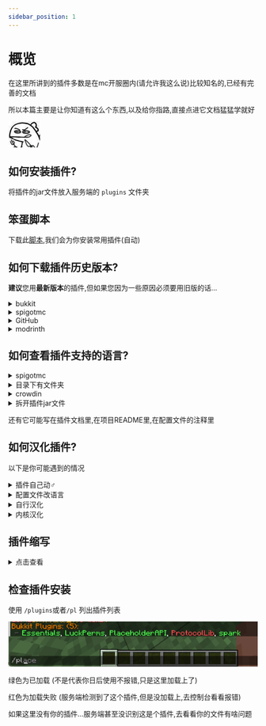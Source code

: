 ```yaml
---
sidebar_position: 1
---
```


# 概览

在这里所讲到的插件多数是在mc开服圈内(请允许我这么说)比较知名的,已经有完善的文档

所以本篇主要是让你知道有这么个东西,以及给你指路,直接点进它文档猛猛学就好

![](_images/概览/餐叉.jpg)

## 如何安装插件?

将插件的jar文件放入服务端的 `plugins` 文件夹

## 笨蛋脚本

下载此[脚本](https://github.com/lilingfengdev/NitWiki-Script/releases/download/latest/auto-install-depend.py),我们会为你安装常用插件(自动)

## 如何下载插件历史版本?

**建议**您用**最新版本**的插件,但如果您因为一些原因必须要用旧版的话...

<details>
    <summary>bukkit</summary>

![](_images/概览/历史版本-bukkit-1.png)

点击左侧文字可以查看详细内容

![](_images/概览/历史版本-bukkit-2.png)

这是更新日志

![](_images/概览/历史版本-bukkit-3.png)

</details>

<details>
    <summary>spigotmc</summary>

![](_images/概览/历史版本-spigotmc.png)

</details>

<details>
    <summary>GitHub</summary>

在 Releases 中往下翻

![](_images/概览/历史版本-GitHub-1.png)

或者这样子

![](_images/概览/历史版本-GitHub-2.png)

![](_images/概览/历史版本-GitHub-3.png)


</details>

<details>
    <summary>modrinth</summary>

![](_images/概览/历史版本-modrinth.png)

</details>



## 如何查看插件支持的语言?

<details>
    <summary>spigotmc</summary>

![](_images/概览/查看语言-spigotmc.png)

</details>

<details>
    <summary>目录下有文件夹</summary>

插件文件夹中有Language,lang,locale之类的文件夹(或其他东西?)

![](_images/概览/查看语言-1.png)

找 zhcn,zh-cn,zh-CN,chinese 等字眼

![](_images/概览/查看语言-2.png)

然后一般要去插件配置文件把语言改成这里的文件名(此处为zh_cn)

</details>

<details>
    <summary>crowdin</summary>

比如 https://www.spigotmc.org/resources/simpleclans.71242/

可以看到,语言那里给了个网站

![](_images/概览/查看语言-crowdin.png)

https://crowdin.com/project/simpleclans

看到有 Chinese Simplified chinese zh_cn zh_CN 之类的字眼就行

</details>

<details>
    <summary>拆开插件jar文件</summary>

比如 SkinsRestorer

在插件文件夹找不到语言文件夹

![](_images/概览/查看语言-拆开jar.png)

</details>

还有它可能写在插件文档里,在项目README里,在配置文件的注释里

## 如何汉化插件?

以下是你可能遇到的情况

<details>
    <summary>插件自己动♂</summary>

像luckperms,essentials,你服务器和客户端的语言设置成简体中文即可

</details>

<details>
    <summary>配置文件改语言</summary>

像HoloMobHealth,Gsit,你可以在插件配置文件中(一般在config.yml中)找到Language,lang等字眼

然后把把后面改成 zhcn,zh-cn,zh-CN,chinese 啥的,具体应该写什么这地方的注释可能提到,没提到那得靠你自己寻找了

比如**有时**可以用压缩软件打开插件jar文件找找

![](_images/概览/拆开jar.png)

</details>

<details>
    <summary>自行汉化</summary>

有些插件不提供别的语言,只提供一个语言文件 如 lang.yml,message.yml

就需要你自行汉化里面的内容了,去一些论坛翻翻也许能找到别人分享的汉化

#### GPT汉化?

口令参考

```
请将我给出的以yml格式存储的Minecraft插件的配置文件汉化，且不改变本身的可执行性，其中被两个%包裹的为变量请不要翻译，请翻译时不要带翻译腔，而是要翻译得自然、流畅和地道，使用优美和高雅的表达方式并代入Minecraft游戏内进行翻译，翻译后请以markdown代码块的格式发送

```

备注：本教程并非推荐服主通过 GPT 等 AI 进行机翻，我们不对服主利用 AI 产生文本的行为及其内容负责。
在正常 Minecraft 服主群体中，使用 GPT 会被视作一种经济但欠缺考虑的行为，若有能力或财力充足，请尽力贡献人工翻译或自行翻译，万不可直接交由机翻，否则可能会对玩家的游玩体验造成极大的损害。

</details>

<details>
    <summary>内核汉化</summary>

如果你要用的这个插件没有以上所提到的所有情况...

他**可能**把你要改的语言直接写死在代码里了,你要自己去改代码

</details>

## 插件缩写

<details>
    <summary>点击查看</summary>

AP 通常指楠木的 AttributePlus

ilo 通常指 ItemLoreOrigin

SX 通常指 SX-Attribute

MV 通常指 Multiverse-Core 2

Ady 通常指坏黑的 Adyeshach

NI 通常指 Neige 的 NeigeItems

MI 通常指 MyItems 或 MMOitems

Zap 通常指坏黑的 Zapkiel

trm 通常指 Arspale/Score9 的 TrMenu

trc 通常指 Arspale/Score9 的 TrChat

lp 通常指 LuckPerms

gm 通常指 GroupManager

龙核 通常指 DragonCore 等系列开头的插件

萌芽 通常指 萌芽引擎

ds 不常见，通常指 bbs内没有的 屌丝系列插件

dp 通常指楠木的 DungeonPlus

pex 通常指 PermissionEX

mm 通常指 MythicMobs

res 通常指 Zrips 团队的 Residence

ess/essx 通常指 Essentials/EssentialsX

ae 通常指 AdvancedEnchantments

eco 通常指 EcoEnchants，腐竹圈只对 Auxlior 家的附魔感兴趣，大部分没有接触过他的其他插件

hd 通常指 HolographicDisplays

dh 通常指 DecentHolograms

gd 通常指 GriefDefender

ia 通常指 ItemsAdder

dm 通常指 DeluxeMenus

cls 通常指 ClearScreen

tm 通常指 TitleManager

tab 通常指 Nemzamy 的 Tab Reborn

qs 一般指 鬼畜畜 现行维护的 QuickShop-Reremake

we 通常指 WorldEdit

wg 通常指 WorldGuard

fawe 通常指 FasyAsyncWorldEdit

vs 通常指 VoxelSnipper，少见

papi 通常指 PlaceholderAPI

ps 通常指 PlotSquared

pm 通常指 PlayMoney，部分神奇宝贝服会用到

pp 通常指 PlayerPoints

ke 通常指 TabooLib 下的一门脚本语言 Kether

sk 通常指 Skript 或 SkillAPI

ils 通常指 ItemLoreStats

oa 通常指 OriginAttribute

cc 通常指 ChestCommands 或 CrazyCrates

ncp 通常指 NoCheatPlus

mw 通常指 MultiWorld

mma 通常指 MythicArtifacts

wb 通常指 WorldBorder

sb 通常指的是计分板一类的插件

rli 指的是 弱鸡绿毛怪 开发的 RevivedLocyItems

chem 通常指坏黑的 Chemdah

bq 通常指 BetonQuests

mq 通常指 MangoQuests

aac 通常指 AdvancedAntiCheat

iv 通常指 InteractionVisualizer

btlp 通常指 BungeeTablistPlus

pmr 通常指 楠木的 PMRewards

plt 通常指米饭的 PlayerTitle

</details>

## 检查插件安装

使用 `/plugins`或者`/pl` 列出插件列表

![](_images/概览/插件列表.png)

绿色为已加载 (不是代表你日后使用不报错,只是这里加载上了)

红色为加载失败 (服务端检测到了这个插件,但是没加载上,去控制台看看报错)

如果这里没有你的插件...服务端甚至没识别这是个插件,去看看你的文件有啥问题